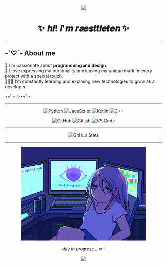 <div align="center">
  <img src="https://capsule-render.vercel.app/api?type=waving&color=9370DB&height=100&section=header"/>
</div>


<div align="center">

# ✨ 𝒉𝒊! 𝒊'𝒎 **𝒓𝒂𝒆𝒔𝒕𝒕𝒍𝒆𝒕𝒆𝒏** ✨  

</div>

---

## -`♡´- About me  
🤍 I’m passionate about **programming and design**.  
🐾 I love expressing my personality and leaving my unique mark in every project with a special touch.  
👩🏼‍💻 I’m constantly learning and exploring new technologies to grow as a developer.   

⋆⭒˚.⋆ ✨⋆⭒˚.⋆

--- 

<div align="center">

<!-- Languages -->
![Python](https://img.shields.io/badge/Python-9370DB?style=for-the-badge&logo=python&logoColor=white)
![JavaScript](https://img.shields.io/badge/JavaScript-BA55D3?style=for-the-badge&logo=javascript&logoColor=white)
![Kotlin](https://img.shields.io/badge/Kotlin-DA70D6?style=for-the-badge&logo=kotlin&logoColor=white)
![C++](https://img.shields.io/badge/C++-8A2BE2?style=for-the-badge&logo=cplusplus&logoColor=white)

<!-- Tools -->
![GitHub](https://img.shields.io/badge/GitHub-9370DB?style=for-the-badge&logo=github&logoColor=white)
![GitLab](https://img.shields.io/badge/GitLab-BA55D3?style=for-the-badge&logo=gitlab&logoColor=white)
![VS Code](https://img.shields.io/badge/VS%20Code-8A2BE2?style=for-the-badge&logo=visual-studio-code&logoColor=white)

</div>

--- 

<div align="center">

![GitHub Stats](https://github-readme-stats.vercel.app/api?username=raesttleten&show_icons=true&theme=tokyonight&title_color=BA55D3&icon_color=DA70D6&text_color=ffffff&bg_color=1a1b27)  

</div>

---  

<div align="center">

<img src="dev2.gif" width="400"/>  

 *dev in progress... 𖹭.ᐟ*   

</div>

<div align="center">
  <img src="https://capsule-render.vercel.app/api?type=waving&color=9370DB&height=100&section=footer"/>
</div>
